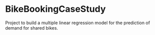 # BikeBookingCaseStudy
Project to build a multiple linear regression model for the prediction of demand for shared bikes. 
